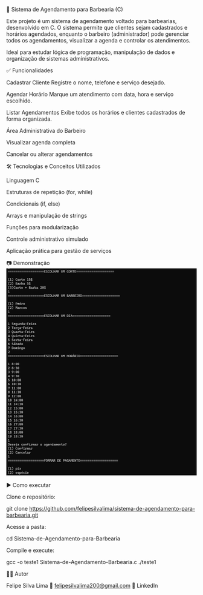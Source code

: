 💈 Sistema de Agendamento para Barbearia (C)

Este projeto é um sistema de agendamento voltado para barbearias, desenvolvido em C.
O sistema permite que clientes sejam cadastrados e horários agendados, enquanto o barbeiro (administrador) pode gerenciar todos os agendamentos, visualizar a agenda e controlar os atendimentos.

Ideal para estudar lógica de programação, manipulação de dados e organização de sistemas administrativos.

✅ Funcionalidades

Cadastrar Cliente
Registre o nome, telefone e serviço desejado.

Agendar Horário
Marque um atendimento com data, hora e serviço escolhido.

Listar Agendamentos
Exibe todos os horários e clientes cadastrados de forma organizada.

Área Administrativa do Barbeiro

Visualizar agenda completa

Cancelar ou alterar agendamentos

🛠️ Tecnologias e Conceitos Utilizados

Linguagem C

Estruturas de repetição (for, while)

Condicionais (if, else)

Arrays e manipulação de strings

Funções para modularização

Controle administrativo simulado

Aplicação prática para gestão de serviços

📷 Demonstração
![Exemplo de tela](docs/Screenshot_barbearia.png)


▶️ Como executar

Clone o repositório:

git clone https://github.com/felipesilvalima/sistema-de-agendamento-para-barbearia.git


Acesse a pasta:

cd Sistema-de-Agendamento-para-Barbearia

Compile e execute:

gcc -o  teste1 Sistema-de-Agendamento-Barbearia.c
./teste1

👨‍💻 Autor

Felipe Silva Lima
📧 felipesilvalima200@gmail.com
🔗 LinkedIn
